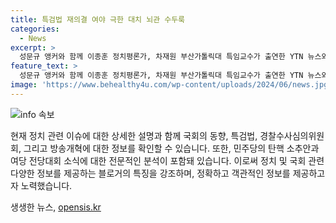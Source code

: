 ```yaml
---
title: 특검법 재의결 여야 극한 대치 뇌관 수두룩
categories:
  - News
excerpt: >
  성문규 앵커와 함께 이종훈 정치평론가, 차재원 부산가톨릭대 특임교수가 출연한 YTN 뉴스와이드에서 제22대 국회 개원식 연기와 채 상병 특검법 통과로 인한 정치권의 요동, 경찰수사심의위원회의 결과 등을 논의했다. 또한, 국민의힘 전당대회를 바라보는 시각과 김건희 여사와 한동훈 비대위원장 간 문자를 통해 민주당 내부의 갈등에 대해 논의했다. 더불어 한동훈 후보의 전당대회 개입과 결과에 대한 입장도 정리되었다. 요약한 내용에서는 현재의 정치적 상황과 민주당의 내부적인 이슈, 그리고 국민의힘의 전당대회에 대한 분석 등이 다루어졌다.
feature_text: >
  성문규 앵커와 함께 이종훈 정치평론가, 차재원 부산가톨릭대 특임교수가 출연한 YTN 뉴스와이드에서 제22대 국회 개원식 연기와 채 상병 특검법 통과로 인한 정치권의 요동, 경찰수사심의위원회의 결과 등을 논의했다. 또한, 국민의힘 전당대회를 바라보는 시각과 김건희 여사와 한동훈 비대위원장 간 문자를 통해 민주당 내부의 갈등에 대해 논의했다. 더불어 한동훈 후보의 전당대회 개입과 결과에 대한 입장도 정리되었다. 요약한 내용에서는 현재의 정치적 상황과 민주당의 내부적인 이슈, 그리고 국민의힘의 전당대회에 대한 분석 등이 다루어졌다.
image: 'https://www.behealthy4u.com/wp-content/uploads/2024/06/news.jpg'
---
```


<p><img src="https://www.behealthy4u.com/wp-content/uploads/2024/06/news.jpg" alt="info 속보" /></p>

<p>현재 정치 관련 이슈에 대한 상세한 설명과 함께 국회의 동향, 특검법, 경찰수사심의위원회, 그리고 방송개혁에 대한 정보를 확인할 수 있습니다. 또한, 민주당의 탄핵 소추안과 여당 전당대회 소식에 대한 전문적인 분석이 포함돼 있습니다. 이로써 정치 및 국회 관련 다양한 정보를 제공하는 블로거의 특징을 강조하며, 정확하고 객관적인 정보를 제공하고자 노력했습니다.</p>
생생한 뉴스, <a href="https://opensis.kr" rel="dofollow">opensis.kr</a>


